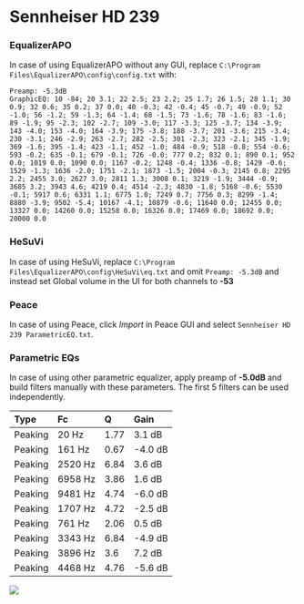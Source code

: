 # Sennheiser HD 239

### EqualizerAPO
In case of using EqualizerAPO without any GUI, replace `C:\Program Files\EqualizerAPO\config\config.txt`
with:
```
Preamp: -5.3dB
GraphicEQ: 10 -84; 20 3.1; 22 2.5; 23 2.2; 25 1.7; 26 1.5; 28 1.1; 30 0.9; 32 0.6; 35 0.2; 37 0.0; 40 -0.3; 42 -0.4; 45 -0.7; 49 -0.9; 52 -1.0; 56 -1.2; 59 -1.3; 64 -1.4; 68 -1.5; 73 -1.6; 78 -1.6; 83 -1.6; 89 -1.9; 95 -2.3; 102 -2.7; 109 -3.0; 117 -3.3; 125 -3.7; 134 -3.9; 143 -4.0; 153 -4.0; 164 -3.9; 175 -3.8; 188 -3.7; 201 -3.6; 215 -3.4; 230 -3.1; 246 -2.9; 263 -2.7; 282 -2.5; 301 -2.3; 323 -2.1; 345 -1.9; 369 -1.6; 395 -1.4; 423 -1.1; 452 -1.0; 484 -0.9; 518 -0.8; 554 -0.6; 593 -0.2; 635 -0.1; 679 -0.1; 726 -0.0; 777 0.2; 832 0.1; 890 0.1; 952 0.0; 1019 0.0; 1090 0.0; 1167 -0.2; 1248 -0.4; 1336 -0.8; 1429 -0.6; 1529 -1.3; 1636 -2.0; 1751 -2.1; 1873 -1.5; 2004 -0.3; 2145 0.8; 2295 2.2; 2455 3.0; 2627 3.0; 2811 1.3; 3008 0.1; 3219 -1.9; 3444 -0.9; 3685 3.2; 3943 4.6; 4219 0.4; 4514 -2.3; 4830 -1.8; 5168 -0.6; 5530 -0.1; 5917 0.6; 6331 1.1; 6775 1.0; 7249 0.7; 7756 0.3; 8299 -1.4; 8880 -3.9; 9502 -5.4; 10167 -4.1; 10879 -0.6; 11640 0.0; 12455 0.0; 13327 0.0; 14260 0.0; 15258 0.0; 16326 0.0; 17469 0.0; 18692 0.0; 20000 0.0
```

### HeSuVi
In case of using HeSuVi, replace `C:\Program Files\EqualizerAPO\config\HeSuVi\eq.txt` and omit `Preamp:
-5.3dB` and instead set Global volume in the UI for both channels to **-53**

### Peace
In case of using Peace, click *Import* in Peace GUI and select `Sennheiser HD 239 ParametricEQ.txt`.

### Parametric EQs
In case of using other parametric equalizer, apply preamp of **-5.0dB** and build filters manually with
these parameters. The first 5 filters can be used independently.

| Type    | Fc      |    Q | Gain    |
|:--------|:--------|:-----|:--------|
| Peaking | 20 Hz   | 1.77 | 3.1 dB  |
| Peaking | 161 Hz  | 0.67 | -4.0 dB |
| Peaking | 2520 Hz | 6.84 | 3.6 dB  |
| Peaking | 6958 Hz | 3.86 | 1.6 dB  |
| Peaking | 9481 Hz | 4.74 | -6.0 dB |
| Peaking | 1707 Hz | 4.72 | -2.5 dB |
| Peaking | 761 Hz  | 2.06 | 0.5 dB  |
| Peaking | 3343 Hz | 6.84 | -4.9 dB |
| Peaking | 3896 Hz | 3.6  | 7.2 dB  |
| Peaking | 4468 Hz | 4.76 | -5.6 dB |

![](https://raw.githubusercontent.com/jaakkopasanen/AutoEq/master/results/innerfidelity/sbaf-serious/Sennheiser%20HD%20239/Sennheiser%20HD%20239.png)